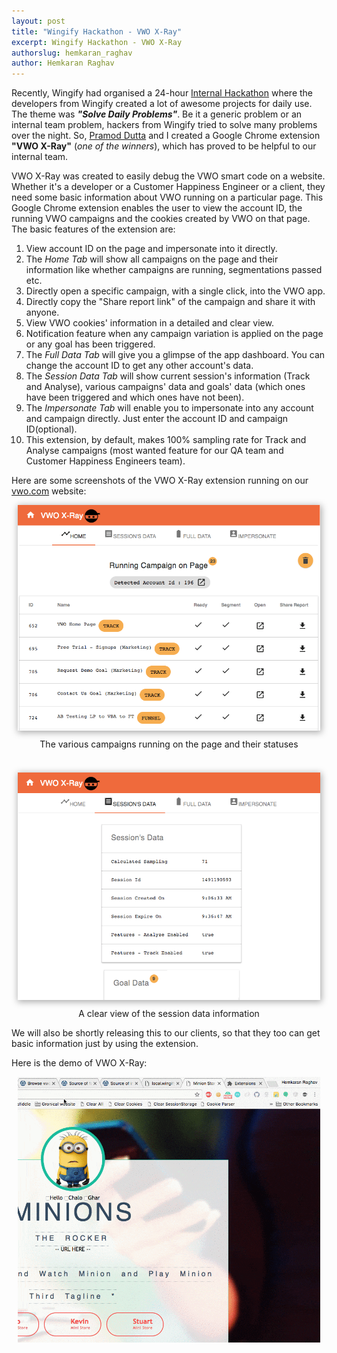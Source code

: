 ```yaml
---
layout: post
title: "Wingify Hackathon - VWO X-Ray"
excerpt: Wingify Hackathon - VWO X-Ray
authorslug: hemkaran_raghav
author: Hemkaran Raghav
---
```


Recently, Wingify had organised a 24-hour [Internal Hackathon](https://medium.com/@wingify/hacking-away-the-night-at-wingify-cbe33a39f28d) where the developers from Wingify created a lot of awesome projects for daily use. The theme was <i><b>"Solve Daily Problems"</b></i>. Be it a generic problem or an internal team problem, hackers from Wingify tried to solve many problems over the night. So, [Pramod Dutta](https://www.linkedin.com/in/pramoddutta/) and I created a Google Chrome extension <b>"VWO X-Ray"</b> (<i>one of the winners</i>), which has proved to be helpful to our internal team.

VWO X-Ray was created to easily debug the VWO smart code on a website. Whether it's a developer or a Customer Happiness Engineer or a client, they need some basic information about VWO running on a particular page. This Google Chrome extension enables the user to view the account ID, the running VWO campaigns and the cookies created by VWO on that page. The basic features of the extension are:

1. View account ID on the page and impersonate into it directly.
2. The <i>Home Tab</i> will show all campaigns on the page and their information like whether campaigns are running, segmentations passed etc.
3. Directly open a specific campaign, with a single click, into the VWO app.
4. Directly copy the "Share report link" of the campaign and share it with anyone.
5. View VWO cookies' information in a detailed and clear view.
6. Notification feature when any campaign variation is applied on the page or any goal has been triggered.
7. The <i>Full Data Tab</i> will give you a glimpse of the app dashboard. You can change the account ID to get any other account's data.
8. The <i>Session Data Tab</i> will show current session's information (Track and Analyse), various campaigns' data and goals' data (which ones have been triggered and which ones have not been).
9. The <i>Impersonate Tab</i> will enable you to impersonate into any account and campaign directly. Just enter the account ID and campaign ID(optional).
10. This extension, by default, makes 100% sampling rate for Track and Analyse campaigns (most wanted feature for our QA team and Customer Happiness Engineers team).

Here are some screenshots of the VWO X-Ray extension running on our [vwo.com](http://vwo.com) website:

<div style="text-align:center; margin: 10px;">
  <img src="/images/2017/04/vwo_xray_1.png" style="box-shadow: 1px 2px 10px 1px #aaa">
  <div style="margin: 10px;">The various campaigns running on the page and their statuses</div>
</div>

<br/>
<div style="text-align:center; margin: 10px;">
  <img src="/images/2017/04/vwo_xray_2.png" style="box-shadow: 1px 2px 10px 1px #aaa">
  <div style="margin: 10px;">A clear view of the session data information</div>
</div>

We will also be shortly releasing this to our clients, so that they too can get basic information just by using the extension.

Here is the demo of VWO X-Ray:
<div style="text-align:center; margin: 10px;" style="box-shadow: 1px 2px 10px 1px #aaa">
  <img src="/images/2017/04/vwo_xray_3.gif">
</div>